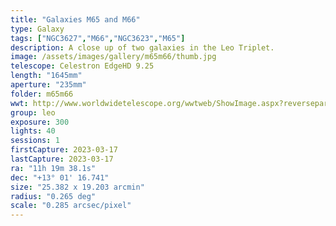 ```yaml
---
title: "Galaxies M65 and M66"
type: Galaxy
tags: ["NGC3627","M66","NGC3623","M65"]
description: A close up of two galaxies in the Leo Triplet.
image: /assets/images/gallery/m65m66/thumb.jpg
telescope: Celestron EdgeHD 9.25
length: "1645mm"
aperture: "235mm"
folder: m65m66
wwt: http://www.worldwidetelescope.org/wwtweb/ShowImage.aspx?reverseparity=False&scale=0.285195&name=m65m66.jpg&imageurl=https://deepskyworkflows.com/assets/images/gallery/m65m66/m65m66.jpg&credits=Jeremy+Likness+at+DeepSkyWorkflows.com&creditsUrl=https://deepskyworkflows.com/&ra=169.982104&dec=13.038847&x=1770.5&y=2246.4&rotation=-179.62&thumb=https://deepskyworkflows.com/assets/images/gallery/m65m66/thumb.jpg
group: leo
exposure: 300
lights: 40
sessions: 1
firstCapture: 2023-03-17 
lastCapture: 2023-03-17
ra: "11h 19m 38.1s"
dec: "+13° 01' 16.741"
size: "25.382 x 19.203 arcmin"
radius: "0.265 deg"
scale: "0.285 arcsec/pixel"
---
```

